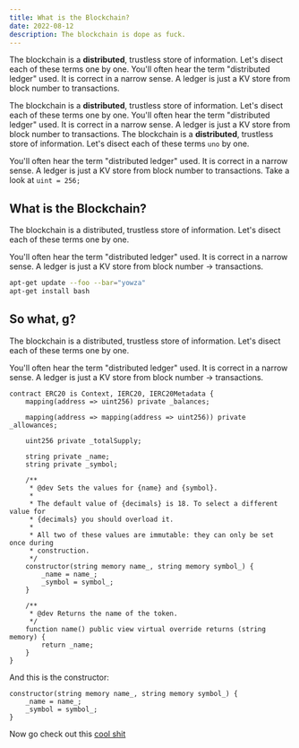 ```yaml
---
title: What is the Blockchain?
date: 2022-08-12
description: The blockchain is dope as fuck.
---
```


The blockchain is a **distributed**, trustless store of information. Let's
disect each of these terms one by one. You'll often hear the term "distributed
ledger" used. It is correct in a narrow sense. A ledger is just a KV store from
block number to transactions.

The blockchain is a **distributed**, trustless store of information. Let's
disect each of these terms one by one. You'll often hear the term "distributed
ledger" used. It is correct in a narrow sense. A ledger is just a KV store from
block number to transactions. The blockchain is a **distributed**, trustless
store of information. Let's disect each of these terms `uno` by one.

You'll often hear the term "distributed ledger" used. It is correct in a narrow
sense. A ledger is just a KV store from block number to transactions. Take a
look at `uint = 256;`

## What is the Blockchain?

The blockchain is a distributed, trustless store of information. Let's disect
each of these terms one by one.

You'll often hear the term "distributed ledger" used. It is correct in a narrow
sense. A ledger is just a KV store from block number -> transactions.

```bash
apt-get update --foo --bar="yowza"
apt-get install bash
```

## So what, g?

The blockchain is a distributed, trustless store of information. Let's disect
each of these terms one by one.

You'll often hear the term "distributed ledger" used. It is correct in a narrow
sense. A ledger is just a KV store from block number -> transactions.

```solidity
contract ERC20 is Context, IERC20, IERC20Metadata {
    mapping(address => uint256) private _balances;

    mapping(address => mapping(address => uint256)) private _allowances;

    uint256 private _totalSupply;

    string private _name;
    string private _symbol;

    /**
     * @dev Sets the values for {name} and {symbol}.
     *
     * The default value of {decimals} is 18. To select a different value for
     * {decimals} you should overload it.
     *
     * All two of these values are immutable: they can only be set once during
     * construction.
     */
    constructor(string memory name_, string memory symbol_) {
        _name = name_;
        _symbol = symbol_;
    }

    /**
     * @dev Returns the name of the token.
     */
    function name() public view virtual override returns (string memory) {
        return _name;
    }
}
```

And this is the constructor:

```solidity
constructor(string memory name_, string memory symbol_) {
    _name = name_;
    _symbol = symbol_;
}
```

Now go check out this [cool shit](https://google.com)
